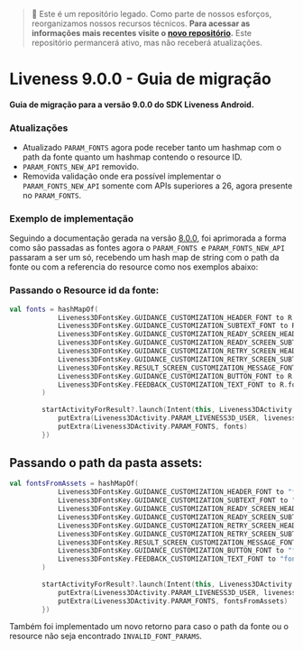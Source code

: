 > 🚧 Este é um repositório legado. Como parte de nossos esforços, reorganizamos nossos recursos técnicos. 
**Para acessar as informações mais recentes visite o [novo repositório](https://github.com/oititec/android-oiti-versions).** 
Este repositório permancerá ativo, mas não receberá atualizações.

# Liveness 9.0.0 - Guia de migração

#### Guia de migração para a versão 9.0.0 do SDK Liveness Android.

### Atualizações

- Atualizado `PARAM_FONTS` agora pode receber tanto um hashmap com o path da fonte quanto um hashmap contendo o resource ID.
- `PARAM_FONTS_NEW_API` removido.
- Removida validação onde era possível implementar o `PARAM_FONTS_NEW_API` somente com APIs superiores a 26, agora presente no `PARAM_FONTS`.

### Exemplo de implementação

Seguindo a documentação gerada na versão [8.0.0](https://github.com/oititec/liveness-android-sdk/edit/main/Documentation/Migration-Guide-8.0.0.md), foi aprimorada a forma como são passadas as fontes agora o `PARAM_FONTS `e `PARAM_FONTS_NEW_API ` passaram a ser um só, recebendo um hash map de string com o path da fonte ou com a referencia do resource como nos exemplos abaixo:

### Passando o Resource id da fonte:
```kotlin
val fonts = hashMapOf(
            Liveness3DFontsKey.GUIDANCE_CUSTOMIZATION_HEADER_FONT to R.font.vinasans_regular,
            Liveness3DFontsKey.GUIDANCE_CUSTOMIZATION_SUBTEXT_FONT to R.font.vinasans_regular,
            Liveness3DFontsKey.GUIDANCE_CUSTOMIZATION_READY_SCREEN_HEADER_FONT to R.font.vinasans_regular,
            Liveness3DFontsKey.GUIDANCE_CUSTOMIZATION_READY_SCREEN_SUBTEXT_FONT to R.font.vinasans_regular,
            Liveness3DFontsKey.GUIDANCE_CUSTOMIZATION_RETRY_SCREEN_HEADER_FONT to R.font.vinasans_regular,
            Liveness3DFontsKey.GUIDANCE_CUSTOMIZATION_RETRY_SCREEN_SUBTEXT_FONT to R.font.vinasans_regular,
            Liveness3DFontsKey.RESULT_SCREEN_CUSTOMIZATION_MESSAGE_FONT to R.font.vinasans_regular,
            Liveness3DFontsKey.GUIDANCE_CUSTOMIZATION_BUTTON_FONT to R.font.vinasans_regular,
            Liveness3DFontsKey.FEEDBACK_CUSTOMIZATION_TEXT_FONT to R.font.vinasans_regular
        )
        
        startActivityForResult?.launch(Intent(this, Liveness3DActivity::class.java).apply {
            putExtra(Liveness3DActivity.PARAM_LIVENESS3D_USER, liveness3DUser)
            putExtra(Liveness3DActivity.PARAM_FONTS, fonts)
        })
```
## Passando o path da pasta assets:
```kotlin
val fontsFromAssets = hashMapOf(
            Liveness3DFontsKey.GUIDANCE_CUSTOMIZATION_HEADER_FONT to "fonts/vinasans_regular.ttf",
            Liveness3DFontsKey.GUIDANCE_CUSTOMIZATION_SUBTEXT_FONT to "fonts/vinasans_regular.ttf",
            Liveness3DFontsKey.GUIDANCE_CUSTOMIZATION_READY_SCREEN_HEADER_FONT to "fonts/vinasans_regular.ttf",
            Liveness3DFontsKey.GUIDANCE_CUSTOMIZATION_READY_SCREEN_SUBTEXT_FONT to "fonts/vinasans_regular.ttf",
            Liveness3DFontsKey.GUIDANCE_CUSTOMIZATION_RETRY_SCREEN_HEADER_FONT to "fonts/vinasans_regular.ttf",
            Liveness3DFontsKey.GUIDANCE_CUSTOMIZATION_RETRY_SCREEN_SUBTEXT_FONT to "fonts/vinasans_regular.ttf",
            Liveness3DFontsKey.RESULT_SCREEN_CUSTOMIZATION_MESSAGE_FONT to "fonts/vinasans_regular.ttf",
            Liveness3DFontsKey.GUIDANCE_CUSTOMIZATION_BUTTON_FONT to "fonts/vinasans_regular.ttf",
            Liveness3DFontsKey.FEEDBACK_CUSTOMIZATION_TEXT_FONT to "fonts/vinasans_regular.ttf"
        )
        
        startActivityForResult?.launch(Intent(this, Liveness3DActivity::class.java).apply {
            putExtra(Liveness3DActivity.PARAM_LIVENESS3D_USER, liveness3DUser)
            putExtra(Liveness3DActivity.PARAM_FONTS, fontsFromAssets)
        })
```

Também foi implementado um novo retorno para caso o path da fonte ou o resource não seja encontrado `INVALID_FONT_PARAMS`.
